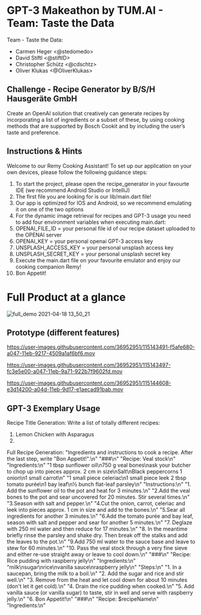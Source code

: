 # GPT-3 Makeathon by TUM.AI - Team: Taste the Data
Team - Taste the Data: 
- Carmen Heger <@stedomedo>
- David Stiftl <@stiftlD>
- Christopher Schütz <@cdschtz>
- Oliver Klukas <@OliverKlukas>

## Challenge - Recipe Generator by B/S/H Hausgeräte GmbH
Create an OpenAI solution that creatively can generate recipes by incorporating a list of ingredients or a subset of these, by using cooking methods that are supported by Bosch Cookit and by including the user’s taste and preference.

## Instructions & Hints
Welcome to our Remy Cooking Assistant! To set up our application on your own devices, please follow the following guidance steps:
1. To start the project, please open the recipe_generator in your favourte IDE (we recommend Android Studio or IntelliJ)
2. The first file you are looking for is our lib/main.dart file!
3. Our app is optimized for IOS and Android, so we recommend emulating it on one of the two options
4. For the dynamic image retrieval for recipes and GPT-3 usage you need to add four environment variables when executing main.dart:
  1. OPENAI_FILE_ID = your personal file id of our recipe dataset uploaded to the OPENAI server
  2. OPENAI_KEY = your personal openai GPT-3 access key
  3. UNSPLASH_ACCESS_KEY = your personal unsplash access key
  4. UNSPLASH_SECRET_KEY = your personal unsplash secret key
5. Execute the main.dart file on your favourite emulator and enjoy our cooking companion Remy!
6. Bon Appetit!

# Full Product at a glance
![full_demo 2021-04-18 13_50_21](https://user-images.githubusercontent.com/36952951/115144601-d451f900-a04d-11eb-87c7-657687f690aa.gif)


## Prototype (different features)

https://user-images.githubusercontent.com/36952951/115143491-f5afe680-a047-11eb-9217-4509a1af6bf6.mov

https://user-images.githubusercontent.com/36952951/115143497-fc3e5e00-a047-11eb-9a71-922b7f9602fd.mov

https://user-images.githubusercontent.com/36952951/115144608-e3d14200-a04d-11eb-9d17-e1aecad91bab.mov

## GPT-3 Exemplary Usage

Recipe Title Generation:
<START>
Write a list of totally different recipes:

1. Lemon Chicken with Asparagus
2. 
<END>
 
 
Full Recipe Generation:
<START>
"Ingredients and instructions to cook a recipe. After the last step, write \"Bon Appetit!\".\n"
  "###\n"
  "Recipe: Veal stock\n"
  "Ingredients:\n"
  "1 tbsp sunflower oil\n750 g veal bones\nask your butcher to chop up into pieces approx. 2 cm in size\nSalt\nBlack peppercorns 1 onion\n1 small carrot\n"
  "1 small piece celeriac\n1 small piece leek 2 tbsp tomato purée\n1 bay leaf\n½ bunch flat-leaf parsley\n"
  "Instructions:\n"
  "1. Add the sunflower oil to the pot and heat for 3 minutes.\n"
  "2.Add the veal bones to the pot and sear uncovered for 20 minutes. Stir several times.\n"
  "3.Season with salt and pepper.\n"
  "4.Cut the onion, carrot, celeriac and leek into pieces approx. 1 cm in size and add to the bones.\n"
  "5.Sear all ingredients for another 3 minutes.\n"
  "6.Add the tomato purée and bay leaf, season with salt and pepper and sear for another 5 minutes.\n"
  "7. Deglaze with 250 ml water and then reduce for 17 minutes.\n"
  "8. In the meantime briefly rinse the parsley and shake dry. Then break off the stalks and add the leaves to the pot.\n"
  "9.Add 750 ml water to the sauce base and leave to stew for 60 minutes.\n"
  "10. Pass the veal stock through a very fine sieve and either re-use straight away or leave to cool down.\n"
  "###\n"
  "Recipe: Rice pudding with raspberry jelly\n"
  "Ingredients:\n"
  "milk\nsugar\nrice\nvanilla sauce\nraspberry jelly\n"
  "Steps:\n"
  "1. In a saucepan, bring the milk to a boil.\n"
  "2. Add the sugar and rice and stir well.\n"
  "3. Remove from the heat and let cool down for about 10 minutes (don't let it get cold).\n"
  "4. Drain the rice pudding when cooked.\n"
  "5. Add vanilla sauce (or vanilla sugar) to taste, stir in well and serve with raspberry jelly.\n"
  "6. Bon Appetit!\n"
  "###\n"
  "Recipe: $recipeName\n"
      "Ingredients:\n"
<END>
  

